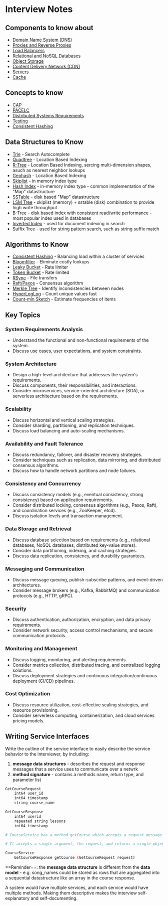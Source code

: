 # Interview Notes

## Components to know about

- [Domain Name System (DNS)](./Domain%20Name%20System.md)
- [Proxies and Reverse Proxies](./Proxy%20and%20Reverse%20Proxy.md)
- [Load Balancers](./Load%20Balancing.md)
- [Relational and NoSQL Databases](./Databases.md)
- [Object Storage](./Object%20Storage.md)
- [Content Delivery Network (CDN)](./Content%20Delivery%20Network.md.md)
- [Servers](./Servers.md)
- [Cache](./Cache.md)

## Concepts to know

- [CAP](./CAP%20Theorem.md)
- [PACELC](./PACELC%20Theorem.md)
- [Distributed Systems Requirements](./index.md)
- [Testing](./Testing.md)
- [Consistent Hashing](./Consistent%20Hashing.md)

## Data Structures to Know

- [Trie]() - Search Autocomplete
- [Quadtree]() - Location Based Indexing
- [R-Tree](./Key%20Datastructures.md) - Location Based Indexing, sercing multi-dimension shapes, asuch as nearest neighbor lookups
- [Geohash]() - Location Based Indexing
- [Skiplist](./Key%20Datastructures.md) - in memory index type
- [Hash Index](./Key%20Datastructures.md) - in-memory index type - common implementation of the "Map" datastructure
- [SSTable](./Key%20Datastructures.md) - disk based "Map" datastructure
- [LSM Tree](./Key%20Datastructures.md) - skiplist (memory) + sstable (disk) combination to provide high write throughput
- [B-Tree](./Key%20Datastructures.md) - disk based index with consistent read/write performance - most popular index used in databases
- [Inverted Index](./Key%20Datastructures.md) - used for document indexing in search
- [Suffix Tree](./Key%20Datastructures.md) - used for string pattern search, such as string suffix match

## Algorithms to Know

- [Consistent Hashing]() - Balancing load within a cluster of services
- [Bloomfilter]() - Eliminate costly lookups
- [Leaky Bucket]() - Rate limiter
- [Token Bucket]() - Rate limited
- [RSync]() - File transfers
- [Raft/Paxos]() - Consensus algorithm
- [Merkle Tree]() - Identify inconsistencies between nodes
- [HyperLogLog]() - Count unique values fast
- [Count-min Sketch]() - Estimate frequencies of items

## Key Topics

### System Requirements Analysis

- Understand the functional and non-functional requirements of the system.
- Discuss use cases, user expectations, and system constraints.

### System Architecture

- Design a high-level architecture that addresses the system's requirements.
- Discuss components, their responsibilities, and interactions.
- Consider microservices, service-oriented architecture (SOA), or serverless architecture based on the requirements.

### Scalability

- Discuss horizontal and vertical scaling strategies.
- Consider sharding, partitioning, and replication techniques.
- Discuss load balancing and auto-scaling mechanisms.

### Availability and Fault Tolerance

- Discuss redundancy, failover, and disaster recovery strategies.
- Consider techniques such as replication, data mirroring, and distributed consensus algorithms.
- Discuss how to handle network partitions and node failures.

### Consistency and Concurrency

- Discuss consistency models (e.g., eventual consistency, strong consistency) based on application requirements.
- Consider distributed locking, consensus algorithms (e.g., Paxos, Raft), and coordination services (e.g., ZooKeeper, etcd).
- Discuss isolation levels and transaction management.

### Data Storage and Retrieval

- Discuss database selection based on requirements (e.g., relational databases, NoSQL databases, distributed key-value stores).
- Consider data partitioning, indexing, and caching strategies.
- Discuss data replication, consistency, and durability guarantees.

### Messaging and Communication

- Discuss message queuing, publish-subscribe patterns, and event-driven architectures.
- Consider message brokers (e.g., Kafka, RabbitMQ) and communication protocols (e.g., HTTP, gRPC).

### Security

- Discuss authentication, authorization, encryption, and data privacy requirements.
- Consider network security, access control mechanisms, and secure communication protocols.

### Monitoring and Management

- Discuss logging, monitoring, and alerting requirements.
- Consider metrics collection, distributed tracing, and centralized logging solutions.
- Discuss deployment strategies and continuous integration/continuous deployment (CI/CD) pipelines.

### Cost Optimization

- Discuss resource utilization, cost-effective scaling strategies, and resource provisioning.
- Consider serverless computing, containerization, and cloud services pricing models.

## Writing Service Interfaces

Write the outline of the service interface to easily describe the service behavior to the interviewer, by including:

1. **message data structures** - describes the request and response messages that a service uses to communicate over a netwrk
2. **method signature** - contains a methods name, return type, and parameter list

```bash
GetCourseRequest
    int64 user_id
    int64 timestamp
    string course_name

GetCourseResponse
    int64 userid
    repeated string lessons
    int64 timestamp

# CourseService has a method getCourse which accepts a request message GetCourseRequest and returns the response message GetCourseResponse

# It accepts a single argument, the request, and returns a single object, the response

CourseService
    GetCourseResponse getCourse (GetCourseRequest request)

```

==Reminder==: the **message data structure** is different from the **data model** - e.g. song_names could be stored as rows that are aggregated into a sequential datastructure like an array in the course response.

A system would have multiple services, and each service would have multiple methods. Making them descriptive makes the interview self-explanatory and self-documenting.
